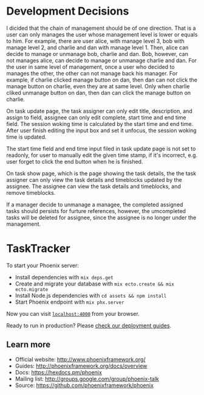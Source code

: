 # Development Decisions

I dicided that the chain of management should be of one direction. That is a user can only
manages the user whose management level is lower or equals to him. 
For example, there are user alice, with manage level 3, bob with manage level 2, and charlie 
and dan with manage level 1. 
Then, alice can decide to manage or unmanage bob, charlie and dan. Bob, however, can not 
manages alice, can decide to manage or unmanage charlie and dan. 
For the user in same level of management, once a user who decided to manages the other, the other 
can not manage back his manager. 
For example, if charlie clicked manage button on dan, then dan can not click the manage button on 
charlie, even they are at same level. Only when charlie cliked unmanage button on dan, then dan can 
click the manage button on charlie.

On task update page, the task assigner can only edit title, description, and assign to field,
assignee can only edit complete, start time and end time field. The session woking time is calculated
by the start time and end time. After user finish editing the input box and set it unfocus, the session 
woking time is updated.

The start time field and end time input filed in task update page is not set to readonly, for user
to manually edit the given time stamp, if it's incorrect, e.g. user forget to click the end button when he
is finished.

On task show page, which is the page showing the task details, the the task assigner can only view the
task details and timeblocks updated by the assignee. The assignee can view the task details and timeblocks,
and remove timeblocks.

If a manager decide to unmanage a managee, the completed assigned tasks should persists for furture references,
however, the umcompleted tasks will be deleted for assignee, since the assignee is no longer under the management.

# TaskTracker

To start your Phoenix server:

  * Install dependencies with `mix deps.get`
  * Create and migrate your database with `mix ecto.create && mix ecto.migrate`
  * Install Node.js dependencies with `cd assets && npm install`
  * Start Phoenix endpoint with `mix phx.server`

Now you can visit [`localhost:4000`](http://localhost:4000) from your browser.

Ready to run in production? Please [check our deployment guides](http://www.phoenixframework.org/docs/deployment).

## Learn more

  * Official website: http://www.phoenixframework.org/
  * Guides: http://phoenixframework.org/docs/overview
  * Docs: https://hexdocs.pm/phoenix
  * Mailing list: http://groups.google.com/group/phoenix-talk
  * Source: https://github.com/phoenixframework/phoenix
